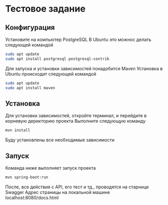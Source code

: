 # Тестовое задание
## Конфигурация
Установите на компьютер PostgreSQL
В Ubuntu это можнос делать следующей командой

```bash
sudo apt update
sudo apt install postgresql postgresql-contrib
```
Для запуска и установки зависимостей понадобится Maven
Установка в Ubuntu происходит следующей командой

```bash
sudo apt update
sudo apt install maven
```
## Установка 

Для установки зависимостей, откройте терминал, и перейдите в корневую дерикторию проекта
Выполните следующую команду
```bash
mvn install
```
Буду установлены все необходимые зависимости

## Запуск

Команда ниже выполняет запуск проекта
```bash
mvn spring-boot:run
```
После, все действия с API, его тест и тд., проводятся на старнице Swagger
Адрес страницы на локальной машине localhost:8080/docs.html

